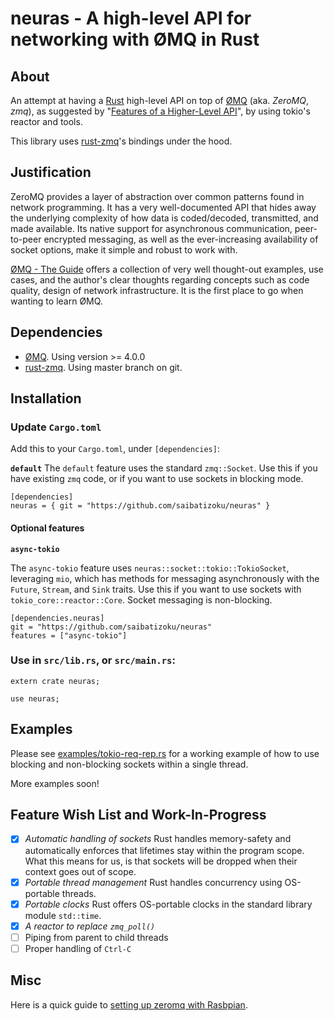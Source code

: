 neuras - A high-level API for networking with ØMQ in Rust
=========================================================

## About

An attempt at having a [Rust](http://rust-lang.org) high-level API on top of [ØMQ](http://zeromq.org) (aka. _ZeroMQ_, _zmq_),
as suggested by
"[Features of a Higher-Level API](http://zguide.zeromq.org/page:all#toc74)",
by using tokio's reactor and tools.

This library uses [rust-zmq](https://github.com/erickt/rust-zmq)'s bindings under the hood.

## Justification

ZeroMQ provides a layer of abstraction over common patterns found in network programming. It has a very well-documented API that hides away the underlying complexity of how data is coded/decoded, transmitted, and made available. Its native support for asynchronous communication, peer-to-peer encrypted messaging, as well as the ever-increasing availability of socket options, make it simple and robust to work with.

[ØMQ - The Guide](http://zguide.zeromq.org/page:all) offers a collection of very well thought-out examples, use cases, and the author's clear thoughts regarding concepts such as code quality, design of network infrastructure. It is the first place to go when wanting to learn ØMQ.

## Dependencies

- [ØMQ](http://zeromq.org). Using version >= 4.0.0
- [rust-zmq](https://github.com/erickt/rust-zmq). Using master branch on git.

## Installation

### Update `Cargo.toml`

Add this to your `Cargo.toml`, under `[dependencies]`:

**`default`**
The `default` feature uses the standard `zmq::Socket`. Use this if you have existing `zmq` code, or if you want to use sockets in blocking mode.

```
[dependencies]
neuras = { git = "https://github.com/saibatizoku/neuras" }
```

#### Optional features

**`async-tokio`**

The `async-tokio` feature uses `neuras::socket::tokio::TokioSocket`, leveraging `mio`, which has methods for messaging asynchronously with the `Future`, `Stream`, and `Sink` traits. Use this if you want to use sockets with `tokio_core::reactor::Core`. Socket messaging is non-blocking.

```
[dependencies.neuras]
git = "https://github.com/saibatizoku/neuras"
features = ["async-tokio"]
```

### Use in `src/lib.rs`, or `src/main.rs`:

```
extern crate neuras;

use neuras;
```

## Examples

Please see [examples/tokio-req-rep.rs](examples/tokio-req-rep.rs) for a working example of how to use blocking and non-blocking sockets within a single thread.

More examples soon!

## Feature Wish List and Work-In-Progress

- [X] *Automatic handling of sockets* Rust handles memory-safety and automatically enforces that lifetimes stay within the program scope. What this means for us, is that sockets will be dropped when their context goes out of scope.
- [X] *Portable thread management* Rust handles concurrency using OS-portable threads.
- [X] *Portable clocks* Rust offers OS-portable clocks in the standard library module `std::time`.
- [X] *A reactor to replace `zmq_poll()`* 
- [ ] Piping from parent to child threads
- [ ] Proper handling of `Ctrl-C`

## Misc

Here is a quick guide to [setting up zeromq with Rasbpian](RASPBIAN.md).

